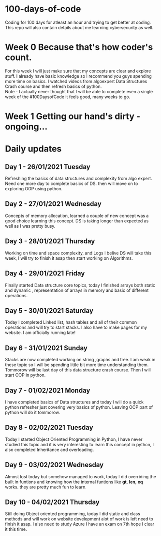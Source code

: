 # 100-days-of-code
Coding for 100 days for atleast an hour and trying to get better at coding. <br>
This repo will also contain details about me learning cybersecurity as well.
# Week 0 Because that's how coder's count.
For this week I will just make sure that my concepts are clear and explore stuff. I already have basic knowledge so I recommend you guys spending more time on basics.
I watched videos from algoexpert Data Structures Crash course and then refresh basics of python.<br>Note - I actually never thought that I will be able to complete even a single week of the #100DaysofCode it feels good, many weeks to go.
# Week 1 Getting our hand's dirty - ongoing...

# Daily updates<br>
## Day 1 - 26/01/2021 Tuesday
Refreshing the basics of data structures and complexity from algo expert. Need one more day to complete basics of DS. then will move on to exploring OOP using python.
## Day 2 - 27/01/2021 Wednesday
Concepts of memory allocation, learned a couple of new concept was a good choice learning this concept. DS is taking longer than expected as well as I was pretty busy.
## Day 3 - 28/01/2021 Thursday
Working on time and space complexity, and Logs I belive DS will take this week, I will try to finish it asap then start working on Algorithms. 
## Day 4 - 29/01/2021 Friday  
Finally started Data structure core topics, today I finished arrays both static and dynamic , representation of arrays in memory and basic of different operations. 
## Day 5 - 30/01/2021 Saturday
Today I completed Linked list, hash tables and all of their common operations and will try to start stacks. I also have to make pages for my website. I am officially running late!
## Day 6 - 31/01/2021 Sunday
Stacks are now completed working on string ,graphs and tree. I am weak in these topic so I will be spending little bit more time understanding them. Tommorow will be last day of this data structure crash course. Then I will start OOP in python.
## Day 7 - 01/02/2021 Monday
I have completed basics of Data structures and today I will do a quick python refresher just covering very basics of python. Leaving OOP part of python will do it tommorow.
## Day 8 - 02/02/2021 Tuesday
Today I started Object Oriented Programming in Python, I have never studied this topic and it is very interesting to learn this concept in python, I also completed Inheritance and overloading.
## Day 9 - 03/02/2021 Wednesday
Almost lost today but somehow managed to work, today I did overriding the built in funtions and knowing how the internal funtions like  __gt__, __len__, __eq__  works. they are pretty much fun to learn.  
## Day 10 - 04/02/2021 Thursday
Still doing Object oriented programming, today I did static and class methods and will work on website development alot of work is left need to finish it asap. I also need to study Azure I have an exam on 7th hope I clear it this time.
